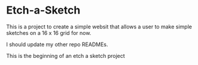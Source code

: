 # Etch-a-Sketch
This is a project to create a simple websit that allows a user to make simple sketches on a 16 x 16 grid for now.

I should update my other repo READMEs.

This is the beginning of an etch a sketch project
